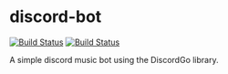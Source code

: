# discord-bot
[![Build Status](https://github.com/icetri/discord-bot/actions/workflows/golangci-lint.yml/badge.svg)](https://github.com/icetri/discord-bot/actions/) [![Build Status](https://github.com/icetri/discord-bot/actions/workflows/build-and-tests.yml/badge.svg)](https://github.com/icetri/discord-bot/actions/)

A simple discord music bot using the DiscordGo library.